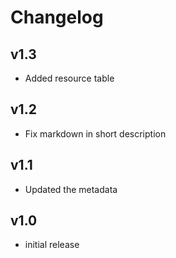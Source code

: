 # Changelog

## v1.3

- Added resource table

## v1.2

- Fix markdown in short description


## v1.1

- Updated the metadata

## v1.0

- initial release
